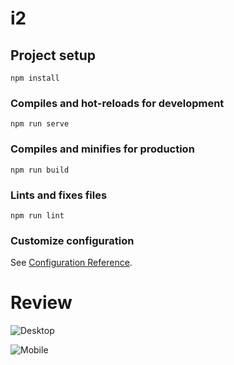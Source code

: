 # i2

## Project setup
```
npm install
```

### Compiles and hot-reloads for development
```
npm run serve
```

### Compiles and minifies for production
```
npm run build
```

### Lints and fixes files
```
npm run lint
```

### Customize configuration
See [Configuration Reference](https://cli.vuejs.org/config/).

# Review
![Desktop](https://user-images.githubusercontent.com/44130582/116108375-0ca4a780-a6de-11eb-80a6-b8f09f07541d.png)

![Mobile](https://user-images.githubusercontent.com/44130582/116108384-0dd5d480-a6de-11eb-9cec-3c68348b01a9.png)
